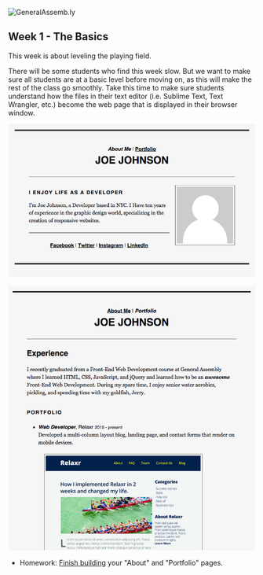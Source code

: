 ![GeneralAssemb.ly](https://github.com/generalassembly/ga-ruby-on-rails-for-devs/raw/master/images/ga.png "GeneralAssemb.ly")

## Week 1 - The Basics

This week is about leveling the playing field. 

There will be some students who find this week slow. But we want to make sure all students are at a basic level before moving on, as this will make the rest of the class go smoothly. Take this time to make sure students understand how the files in their text editor (i.e. Sublime Text, Text Wrangler, etc.) become the web page that is displayed in their browser window.

![Joe's About](Assignment/solution/images/about_me_deliverable.png)

![Joe's Portfolio](Assignment/solution/images/portfolio_deliverable.png)

* Homework: [Finish building](Assignment/README.md) your "About" and "Portfolio" pages.  
